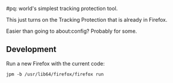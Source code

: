 #pq: world's simplest tracking protection tool.

This just turns on the Tracking Protection that is already in Firefox.

Easier than going to about:config? Probably for some.

## Development

Run a new Firefox with the current code:

	jpm -b /usr/lib64/firefox/firefox run
